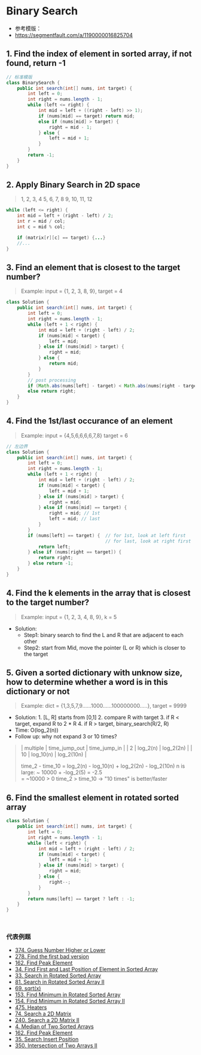# Binary Search

- 参考模版：
- https://segmentfault.com/a/1190000016825704



## 1. Find the index of element in sorted array, if not found, return -1
```java
// 标准模版
class BinarySearch {
    public int search(int[] nums, int target) {
        int left = 0;
        int right = nums.length - 1;
        while (left <= right) {
            int mid = left + ((right - left) >> 1);
            if (nums[mid] == target) return mid;
            else if (nums[mid] > target) {
                right = mid - 1;
            } else {
                left = mid + 1;
            }
        }
        return -1;
    }
}
```
## 2. Apply Binary Search in 2D space
> 1, 2,   3,  4
> 5,  6,  7,  8
> 9, 10, 11, 12

```java
while (left <= right) {
    int mid = left + (right - left) / 2;
    int r = mid / col;
    int c = mid % col;

    if (matrix[r][c] == target) {...}
    //...
}
```

## 3. Find an element that is closest to the target number?
> Example: input = {1, 2, 3, 8, 9}, target = 4

```java
class Solution {
	public int search(int[] nums, int target) {
		int left = 0;
		int right = nums.length - 1;
		while (left + 1 < right) {
			int mid = left + (right - left) / 2;
			if (nums[mid] < target) {
				left = mid;
			} else if (nums[mid] > target) {
				right = mid;
			} else {
				return mid;
			}
		}
		// post processing
		if (Math.abs(nums[left] - target) < Math.abs(nums[right - target])) return left;
        else return right;
	}
}
```


## 4. Find the 1st/last occurance of an element
> Example: input = {4,5,6,6,6,6,7,8} target = 6

```java
// 左边界
class Solution {
    public int search(int[] nums, int target) {
        int left = 0;
        int right = nums.length - 1;
        while (left + 1 < right) {
            int mid = left + (right - left) / 2;
            if (nums[mid] < target) {
                left = mid + 1;
            } else if (nums[mid] > target) {
                right = mid;
            } else if (nums[mid] == target) {
                right = mid; // 1st
                left = mid; // last 
            }
        }
        if (nums[left] == target) {  // for 1st, look at left first
                                     // for last, look at right first
            return left;
        } else if (nums[right == target]) { 
            return right;
        } else return -1;
    }
}
```
## 4. Find the k elements in the array that is closest to the target number?
> Example: input = {1, 2, 3, 4, 8, 9}, k = 5
- Solution:
    - Step1: binary search to find the L and R that are adjacent to each other
    - Step2: start from Mid, move the pointer (L or R) which is closer to the target

## 5. Given a sorted dictionary with unknow size, how to determine whether a word is in this dictionary or not
> Example: dict = {1,3,5,7,9......1000......100000000.....}, target = 9999
- Solution: 1. [L, R] starts from [0,1]
            2. compare R with target
            3. if R < target, expand R to 2 * R
            4. if R > target, binary_search(R/2, R)
- Time: O(log_2(n))
- Follow up: why not expand 3 or 10 times?
>   | multiple | time_jump_out | time_jump_in |
>   |   2      |   log_2(n)    |  log_2(2n)   |
>   |   10     |   log_10(n)   |  log_2(10n)  |
>
>   time_2 - time_10 = log_2(n) - log_10(n) + log_2(2n) - log_2(10n)
>          n is large:         ~ 10000      +      -log_2(5) = -2.5                      
>                    =   ~10000 > 0
>   time_2 > time_10 -> "10 times" is better/faster

## 6. Find the smallest element in rotated sorted array

```java
class Solution {
    public int search(int[] nums, int target) {
        int left = 0;
        int right = nums.length - 1;
        while (left < right) {
            int mid = left + (right - left) / 2;
            if (nums[mid] < target) {
                left = mid + 1;
            } else if (nums[mid] > target) {
                right = mid;
            } else {
                right--;
            }
        }
        return nums[left] == target ? left : -1;
    }
}




```

### 代表例题

* [374. Guess Number Higher or Lower](guess-number-higher-or-lower.md)
* [278. Find the first bad version](first-bad-version.md)
* [162.	Find Peak Element](find-peak-element.md)
* [34. Find First and Last Position of Element in Sorted Array](find-first-and-last-position-of-element-in-sorted-array.md)
* [33. Search in Rotated Sorted Array](search-in-rotated-sorted-array.md)
* [81. Search in Rotated Sorted Array II](search-in-rotated-sorted-array-ii.md)
* [69. sqrt(x)](sqrtx.md)
* [153. Find Minimum in Rotated Sorted Array](find-minimum-in-rotated-sorted-array.md)
* [154. Find Minimum in Rotated Sorted Array II](find-minimum-in-rotated-sorted-array-ii.md)
* [475. Heaters](heaters.md)
* [74. Search a 2D Matrix](search-a-2d-matrix.md)
* [240. Search a 2D Matrix II](search-a-2d-matrix-ii.md)
* [4. Median of Two Sorted Arrays](median-of-two-sorted-arrays.md)
* [162. Find Peak Element](find-peak-element.md)
* [35. Search Insert Position](search-insertion-position.md)
* [350. Intersection of Two Arrays II]()
